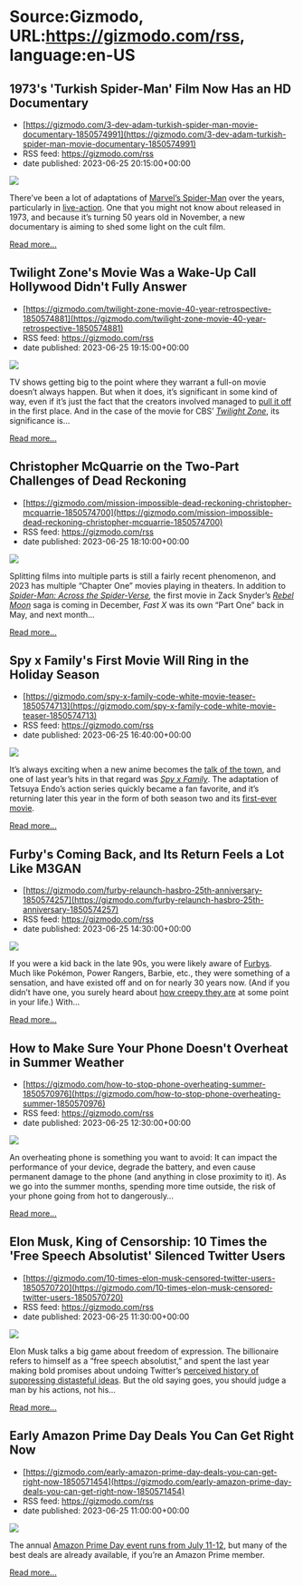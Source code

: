 # Source:Gizmodo, URL:https://gizmodo.com/rss, language:en-US

## 1973's 'Turkish Spider-Man' Film Now Has an HD Documentary
 - [https://gizmodo.com/3-dev-adam-turkish-spider-man-movie-documentary-1850574991](https://gizmodo.com/3-dev-adam-turkish-spider-man-movie-documentary-1850574991)
 - RSS feed: https://gizmodo.com/rss
 - date published: 2023-06-25 20:15:00+00:00

<img class="type:primaryImage" src="https://i.kinja-img.com/gawker-media/image/upload/s--KoNVrC6T--/c_fit,fl_progressive,q_80,w_636/9a117d9dea8ab7ded9dfe6d5b8f4d780.jpg" /><p>There’ve been a lot of adaptations of <a href="https://gizmodo.com/spiderman-across-spider-verse-gwen-stacy-miles-morales-1850450423">Marvel’s Spider-Man</a> over the years, particularly in <a href="https://gizmodo.com/spider-man-no-way-home-is-a-brand-new-day-for-the-mcus-1848255234">live-action</a>. One that you might not know about released in 1973, and because it’s turning 50 years old in November, a new documentary is aiming to shed some light on the cult film.<br /></p><p><a href="https://gizmodo.com/3-dev-adam-turkish-spider-man-movie-documentary-1850574991">Read more...</a></p>

## Twilight Zone's Movie Was a Wake-Up Call Hollywood Didn't Fully Answer
 - [https://gizmodo.com/twilight-zone-movie-40-year-retrospective-1850574881](https://gizmodo.com/twilight-zone-movie-40-year-retrospective-1850574881)
 - RSS feed: https://gizmodo.com/rss
 - date published: 2023-06-25 19:15:00+00:00

<img class="type:primaryImage" src="https://i.kinja-img.com/gawker-media/image/upload/s--7W2cXEGm--/c_fit,fl_progressive,q_80,w_636/4f6e360848e024b0bc4ef09cd80ab058.jpg" /><p>TV shows getting big to the point where they warrant a full-on movie doesn’t always happen. But when it does, it’s significant in some kind of way, even if it’s just the fact that the creators involved managed to <a href="https://www.avclub.com/el-camino-proves-that-breaking-bad-still-has-some-twist-1838977711">pull it off</a> in the first place. And in the case of the movie for CBS’ <a href="https://gizmodo.com/the-twilight-zone-has-been-hitting-us-over-the-head-a-l-1834595422"><em>Twilight Zone</em></a>, its significance is…</p><p><a href="https://gizmodo.com/twilight-zone-movie-40-year-retrospective-1850574881">Read more...</a></p>

## Christopher McQuarrie on the Two-Part Challenges of Dead Reckoning
 - [https://gizmodo.com/mission-impossible-dead-reckoning-christopher-mcquarrie-1850574700](https://gizmodo.com/mission-impossible-dead-reckoning-christopher-mcquarrie-1850574700)
 - RSS feed: https://gizmodo.com/rss
 - date published: 2023-06-25 18:10:00+00:00

<img class="type:primaryImage" src="https://i.kinja-img.com/gawker-media/image/upload/s--pGzj0FAJ--/c_fit,fl_progressive,q_80,w_636/83d7fcf2552b2ce0cd47d01ffdc8a599.jpg" /><p>Splitting films into multiple parts is still a fairly recent phenomenon, and 2023 has multiple “Chapter One” movies playing in theaters. In addition to <a href="https://gizmodo.com/spider-man-across-the-spider-verse-sony-animation-1850569811"><em>Spider-Man: Across the Spider-Verse</em></a><em>, </em>the first movie in Zack Snyder’s <a href="https://gizmodo.com/netflix-rebel-moon-zack-snyder-two-parter-1850014391"><em>Rebel Moon</em></a><em> </em>saga is coming in December, <em>Fast X </em>was its own “Part One” back in May, and next month…</p><p><a href="https://gizmodo.com/mission-impossible-dead-reckoning-christopher-mcquarrie-1850574700">Read more...</a></p>

## Spy x Family's First Movie Will Ring in the Holiday Season
 - [https://gizmodo.com/spy-x-family-code-white-movie-teaser-1850574713](https://gizmodo.com/spy-x-family-code-white-movie-teaser-1850574713)
 - RSS feed: https://gizmodo.com/rss
 - date published: 2023-06-25 16:40:00+00:00

<img class="type:primaryImage" src="https://i.kinja-img.com/gawker-media/image/upload/s--S_pLH3BJ--/c_fit,fl_progressive,q_80,w_636/79ec8f55e35e4c762953f27fa36087a6.jpg" /><p>It’s always exciting when a new anime becomes the <a href="https://gizmodo.com/witch-from-mercury-eri-aerial-gundam-prospera-explained-1850343984">talk of the town</a>, and one of last year’s hits in that regard was <a href="https://gizmodo.com/spy-x-family-anime-manga-anya-yor-loid-forger-1849117880"><em>Spy x Family</em></a>. The adaptation of Tetsuya Endo’s action series quickly became a fan favorite, and it’s returning later this year in the form of both season two and its <a href="https://gizmodo.com/spy-x-family-season-2-movie-2023-1849908505">first-ever movie</a>.<br /></p><p><a href="https://gizmodo.com/spy-x-family-code-white-movie-teaser-1850574713">Read more...</a></p>

## Furby's Coming Back, and Its Return Feels a Lot Like M3GAN
 - [https://gizmodo.com/furby-relaunch-hasbro-25th-anniversary-1850574257](https://gizmodo.com/furby-relaunch-hasbro-25th-anniversary-1850574257)
 - RSS feed: https://gizmodo.com/rss
 - date published: 2023-06-25 14:30:00+00:00

<img class="type:primaryImage" src="https://i.kinja-img.com/gawker-media/image/upload/s--HglpXhTI--/c_fit,fl_progressive,q_80,w_636/31d8e2051b9d54c6e7dbd60ab8f612be.jpg" /><p>If you were a kid back in the late 90s, you were likely aware of <a href="https://gizmodo.com/the-new-furby-review-absolute-horror-5937402">Furbys</a>. Much like Pokémon, Power Rangers, Barbie, etc., they were something of a sensation, and have existed off and on for nearly 30 years now. (And if you didn’t have one, you surely heard about <a href="https://gizmodo.com/furby-connect-review-you-cant-spell-furby-without-f-u-1784341452">how creepy they are</a> at some point in your life.) With…</p><p><a href="https://gizmodo.com/furby-relaunch-hasbro-25th-anniversary-1850574257">Read more...</a></p>

## How to Make Sure Your Phone Doesn't Overheat in Summer Weather
 - [https://gizmodo.com/how-to-stop-phone-overheating-summer-1850570976](https://gizmodo.com/how-to-stop-phone-overheating-summer-1850570976)
 - RSS feed: https://gizmodo.com/rss
 - date published: 2023-06-25 12:30:00+00:00

<img class="type:primaryImage" src="https://i.kinja-img.com/gawker-media/image/upload/s--SxIwqRRU--/c_fit,fl_progressive,q_80,w_636/d14e8924ae0a45f23f0c2ef43b5c2353.jpg" /><p>An overheating phone is something you want to avoid: It can impact the performance of your device, degrade the battery, and even cause permanent damage to the phone (and anything in close proximity to it). As we go into the summer months, spending more time outside, the risk of your phone going from hot to dangerously…</p><p><a href="https://gizmodo.com/how-to-stop-phone-overheating-summer-1850570976">Read more...</a></p>

## Elon Musk, King of Censorship: 10 Times the 'Free Speech Absolutist' Silenced Twitter Users
 - [https://gizmodo.com/10-times-elon-musk-censored-twitter-users-1850570720](https://gizmodo.com/10-times-elon-musk-censored-twitter-users-1850570720)
 - RSS feed: https://gizmodo.com/rss
 - date published: 2023-06-25 11:30:00+00:00

<img class="type:primaryImage" src="https://i.kinja-img.com/gawker-media/image/upload/s--ln4KJ63R--/c_fit,fl_progressive,q_80,w_636/73df41ce1a050b3172b122e52fbd484d.jpg" /><p>Elon Musk talks a big game about freedom of expression. The billionaire refers to himself as a “free speech absolutist,” and spent the last year making bold promises about undoing Twitter’s <a href="https://gizmodo.com/twitter-files-hunter-biden-elon-musk-taibbi-explained-1849851303">perceived history of suppressing distasteful ideas</a>. But the old saying goes, you should judge a man by his actions, not his…</p><p><a href="https://gizmodo.com/10-times-elon-musk-censored-twitter-users-1850570720">Read more...</a></p>

## Early Amazon Prime Day Deals You Can Get Right Now
 - [https://gizmodo.com/early-amazon-prime-day-deals-you-can-get-right-now-1850571454](https://gizmodo.com/early-amazon-prime-day-deals-you-can-get-right-now-1850571454)
 - RSS feed: https://gizmodo.com/rss
 - date published: 2023-06-25 11:00:00+00:00

<img class="type:primaryImage" src="https://i.kinja-img.com/gawker-media/image/upload/s--2yGz4iy9--/c_fit,fl_progressive,q_80,w_636/105cae5aaa460d1d39eb67a2a4f50d8f.png" /><p>The annual <a href="https://gizmodo.com/amazon-announces-the-dates-for-its-prime-day-event-1850561243">Amazon Prime Day event runs from July 11-12</a>, but many of the best deals are already available, if you’re an Amazon Prime member.<br /></p><p><a href="https://gizmodo.com/early-amazon-prime-day-deals-you-can-get-right-now-1850571454">Read more...</a></p>

